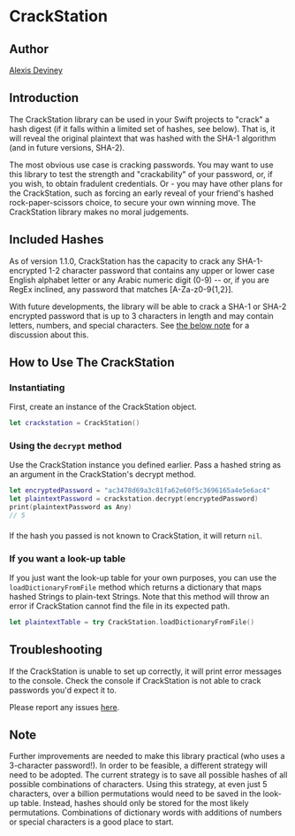 # CrackStation

## Author
[Alexis Deviney](https://github.com/adeviney)

## Introduction
The CrackStation library can be used in your Swift projects to "crack" a hash digest (if it falls within a limited set of hashes, see below). That is, it will reveal the original plaintext that was hashed with the SHA-1 algorithm (and in future versions, SHA-2). 

The most obvious use case is cracking passwords. You may want to use this library to test the strength and "crackability" of your password, or, if you wish, to obtain fradulent credentials. Or - you may have other plans for the CrackStation, such as forcing an early reveal of your friend's hashed rock-paper-scissors choice, to secure your own winning move. The CrackStation library makes no moral judgements.

## Included Hashes
As of version 1.1.0, CrackStation has the capacity to crack any SHA-1-encrypted 1-2 character password that contains any upper or lower case English alphabet letter or any Arabic numeric digit (0-9) -- or, if you are RegEx inclined, any password that matches [A-Za-z0-9{1,2}].

With future developments, the library will be able to crack a SHA-1 or SHA-2 encrypted password that is up to 3 characters in length and may contain letters, numbers, and special characters. See [the below note](#Note) for a discussion about this.

## How to Use The CrackStation

### Instantiating
First, create an instance of the CrackStation object.

``` Swift
let crackstation = CrackStation()
```

### Using the `decrypt` method
Use the CrackStation instance you defined earlier. Pass a hashed string as an argument in the CrackStation's decrypt method.

``` Swift
let encryptedPassword = "ac3478d69a3c81fa62e60f5c3696165a4e5e6ac4"
let plaintextPassword = crackstation.decrypt(encryptedPassword)
print(plaintextPassword as Any)
// 5
```

#### 
If the hash you passed is not known to CrackStation, it will return `nil`.

### If you want a look-up table
If you just want the look-up table for your own purposes, you can use the `loadDictionaryFromFile` method which returns a dictionary that maps hashed Strings to plain-text Strings. Note that this method will throw an error if CrackStation cannot find the file in its expected path.

``` Swift
let plaintextTable = try CrackStation.loadDictionaryFromFile()
```

## Troubleshooting
If the CrackStation is unable to set up correctly, it will print error messages to the console. Check the console if CrackStation is not able to crack passwords you'd expect it to. 

Please report any issues [here](https://github.com/adeviney/Fall22-CS561-CrackStation/issues).

## Note
Further improvements are needed to make this library practical (who uses a 3-character password!). In order to be feasible, a different strategy will need to be adopted. The current strategy is to save all possible hashes of all possible combinations of characters. Using this strategy, at even just 5 characters, over a billion permutations would need to be saved in the look-up table. Instead, hashes should only be stored for the most likely permutations. Combinations of dictionary words with additions of numbers or special characters is a good place to start.

